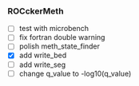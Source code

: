 ### ROCckerMeth
- [ ] test with microbench
- [ ] fix fortran double warning
- [ ] polish meth_state_finder
- [x] add write_bed
- [ ] add write_seg
- [ ] change q_value to -log10(q_value)
